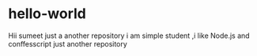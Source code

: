 # hello-world
Hii sumeet 
just a another repository
i am simple student ,i like Node.js and conffesscript
just another repository
